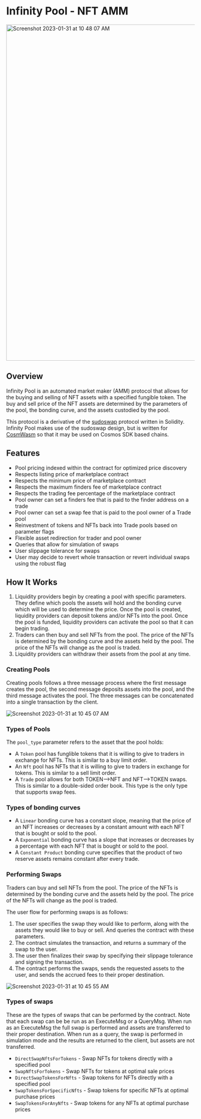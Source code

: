 # Infinity Pool - NFT AMM

<img width="896" alt="Screenshot 2023-01-31 at 10 48 07 AM" src="https://user-images.githubusercontent.com/6496257/215808478-7e9ef4f4-edaf-47d6-afc4-baadda383e59.png">

## Overview

Infinity Pool is an automated market maker (AMM) protocol that allows for the buying and selling of NFT assets with a specified fungible token. The buy and sell price of the NFT assets are determined by the parameters of the pool, the bonding curve, and the assets custodied by the pool.

This protocol is a derivative of the [sudoswap](https://github.com/sudoswap/lssvm) protocol written in Solidity. Infinity Pool makes use of the sudoswap design, but is written for [CosmWasm](https://github.com/CosmWasm/cosmwasm) so that it may be used on Cosmos SDK based chains.

## Features

- Pool pricing indexed within the contract for optimized price discovery
- Respects listing price of marketplace contract
- Respects the minimum price of marketplace contract
- Respects the maximum finders fee of marketplace contract
- Respects the trading fee percentage of the marketplace contract
- Pool owner can set a finders fee that is paid to the finder address on a trade
- Pool owner can set a swap fee that is paid to the pool owner of a Trade pool
- Reinvestment of tokens and NFTs back into Trade pools based on parameter flags
- Flexible asset redirection for trader and pool owner
- Queries that allow for simulation of swaps
- User slippage tolerance for swaps
- User may decide to revert whole transaction or revert individual swaps using the robust flag

## How It Works

1. Liquidity providers begin by creating a pool with specific parameters. They define which pools the assets will hold and the bonding curve which will be used to determine the price. Once the pool is created, liquidity providers can deposit tokens and/or NFTs into the pool. Once the pool is funded, liquidity providers can activate the pool so that it can begin trading.
2. Traders can then buy and sell NFTs from the pool. The price of the NFTs is determined by the bonding curve and the assets held by the pool. The price of the NFTs will change as the pool is traded.
3. Liquidity providers can withdraw their assets from the pool at any time.

### Creating Pools

Creating pools follows a three message process where the first message creates the pool, the second message deposits assets into the pool, and the third message activates the pool. The three messages can be concatenated into a single transaction by the client.

![Screenshot 2023-01-31 at 10 45 07 AM](https://user-images.githubusercontent.com/6496257/215807687-3dca764a-5178-4eb9-8503-7c360c5e0954.png)

### Types of Pools

The `pool_type` parameter refers to the asset that the pool holds:

- A `Token` pool has funglible tokens that it is willing to give to traders in exchange for NFTs. This is similar to a buy limit order.
- An `Nft` pool has NFTs that it is willing to give to traders in exchange for tokens. This is similar to a sell limit order.
- A `Trade` pool allows for both TOKEN-->NFT and NFT-->TOKEN swaps. This is similar to a double-sided order book. This type is the only type that supports swap fees.

### Types of bonding curves

- A `Linear` bonding curve has a constant slope, meaning that the price of an NFT increases or decreases by a constant amount with each NFT that is bought or sold to the pool.
- A `Exponential` bonding curve has a slope that increases or decreases by a percentage with each NFT that is bought or sold to the pool.
- A `Constant Product` bonding curve specifies that the product of two reserve assets remains constant after every trade.

### Performing Swaps

Traders can buy and sell NFTs from the pool. The price of the NFTs is determined by the bonding curve and the assets held by the pool. The price of the NFTs will change as the pool is traded.

The user flow for performing swaps is as follows:

1. The user specifies the swap they would like to perform, along with the assets they would like to buy or sell. And queries the contract with these parameters.
2. The contract simulates the transaction, and returns a summary of the swap to the user.
3. The user then finalizes their swap by specifying their slippage tolerance and signing the transaction.
4. The contract performs the swaps, sends the requested assets to the user, and sends the accrued fees to their proper destination.

![Screenshot 2023-01-31 at 10 45 55 AM](https://user-images.githubusercontent.com/6496257/215808047-0c848d90-539c-438f-a1cd-bcf396dafea6.png)

### Types of swaps

These are the types of swaps that can be performed by the contract. Note that each swap can be be run as an ExecuteMsg or a QueryMsg. When run as an ExecuteMsg the full swap is performed and assets are transferred to their proper destination. When run as a query, the swap is performed in simulation mode and the results are returned to the client, but assets are not transferred.

- `DirectSwapNftsForTokens` - Swap NFTs for tokens directly with a specified pool
- `SwapNftsForTokens` - Swap NFTs for tokens at optimal sale prices
- `DirectSwapTokensForNfts` - Swap tokens for NFTs directly with a specified pool
- `SwapTokensForSpecificNfts` - Swap tokens for specific NFTs at optimal purchase prices
- `SwapTokensForAnyNfts` - Swap tokens for any NFTs at optimal purchase prices
